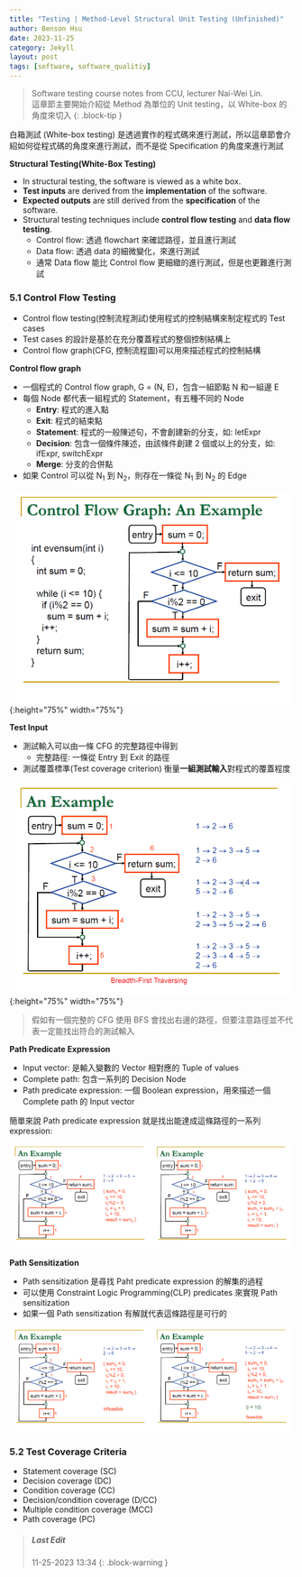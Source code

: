 ```yaml
---
title: "Testing | Method-Level Structural Unit Testing (Unfinished)"
author: Benson Hsu
date: 2023-11-25
category: Jekyll
layout: post
tags: [software, software_qualitiy]
---
```


> Software testing course notes from CCU, lecturer Nai-Wei Lin.  
> 這章節主要開始介紹從 Method 為單位的 Unit testing，以 White-box 的角度來切入
{: .block-tip }

白箱測試 (White-box testing) 是透過實作的程式碼來進行測試，所以這章節會介紹如何從程式碼的角度來進行測試，而不是從 Specification 的角度來進行測試

**Structural Testing(White-Box Testing)** 

-   In structural testing, the software is viewed as a white box.
-   **Test inputs** are derived from the **implementation** of the software.
-   **Expected outputs** are still derived from the **specification** of the software.
-   Structural testing techniques include **control flow testing** and **data flow testing**.
    -   Control flow: 透過 flowchart 來確認路徑，並且進行測試
    -   Data flow: 透過 data 的細微變化，來進行測試
    -   通常 Data flow 能比 Control flow 更細緻的進行測試，但是也更難進行測試

### 5.1 Control Flow Testing

-   Control flow testing(控制流程測試)使用程式的控制結構來制定程式的 Test cases
-   Test cases 的設計是基於在充分覆蓋程式的整個控制結構上
-   Control flow graph(CFG, 控制流程圖)可以用來描述程式的控制結構

**Control flow graph**

-   一個程式的 Control flow graph, G = (N, E)，包含一組節點 N 和一組邊 E
-   每個 Node 都代表一組程式的 Statement，有五種不同的 Node
    -   **Entry**: 程式的進入點
    -   **Exit**: 程式的結束點
    -   **Statement**: 程式的一般陳述句，不會創建新的分支，如: letExpr
    -   **Decision**: 包含一個條件陳述，由該條件創建 2 個或以上的分支，如: ifExpr, switchExpr
    -   **Merge**: 分支的合併點
-   如果 Control 可以從 N<sub>1</sub> 到 N<sub>2</sub>，則存在一條從 N<sub>1</sub> 到 N<sub>2</sub> 的 Edge

![](https://github.com/Hotshot824/Hotshot824.github.io/blob/master/_image/2023-11-25-method_level_structural_unit_testing/1.png?raw=true){:height="75%" width="75%"}

**Test Input**

-   測試輸入可以由一條 CFG 的完整路徑中得到
    -   完整路徑: 一條從 Entry 到 Exit 的路徑
-   測試覆蓋標準(Test coverage criterion) 衡量**一組測試輸入**對程式的覆蓋程度

![](https://github.com/Hotshot824/Hotshot824.github.io/blob/master/_image/2023-11-25-method_level_structural_unit_testing/2.png?raw=true){:height="75%" width="75%"}

> 假如有一個完整的 CFG 使用 BFS 會找出右邊的路徑，但要注意路徑並不代表一定能找出符合的測試輸入

**Path Predicate Expression**

-   Input vector: 是輸入變數的 Vector 相對應的 Tuple of values  
-   Complete path: 包含一系列的 Decision Node
-   Path predicate expression: 一個 Boolean expression，用來描述一個 Complete path 的 Input vector

簡單來說 Path predicate expression 就是找出能達成這條路徑的一系列 expression:

<div style="display: flex; flex-direction: row; align-items: center;">
    <img src="https://github.com/Hotshot824/Hotshot824.github.io/blob/master/_image/2023-11-25-method_level_structural_unit_testing/3.png?raw=true" 
    width="50%" height="50%">
    <img src="https://github.com/Hotshot824/Hotshot824.github.io/blob/master/_image/2023-11-25-method_level_structural_unit_testing/4.png?raw=true" 
    width="50%" height="50%">
</div>

**Path Sensitization**

-   Path sensitization 是尋找 Paht predicate expression 的解集的過程
-   可以使用 Constraint Logic Programming(CLP) predicates 來實現 Path sensitization
-   如果一個 Path sensitization 有解就代表這條路徑是可行的

<div style="display: flex; flex-direction: row; align-items: center;">
    <img src="https://github.com/Hotshot824/Hotshot824.github.io/blob/master/_image/2023-11-25-method_level_structural_unit_testing/5.png?raw=true" 
    width="50%" height="50%">
    <img src="https://github.com/Hotshot824/Hotshot824.github.io/blob/master/_image/2023-11-25-method_level_structural_unit_testing/6.png?raw=true" 
    width="50%" height="50%">
</div>

### 5.2 Test Coverage Criteria

-   Statement coverage (SC)
-   Decision coverage (DC)
-   Condition coverage (CC)
-   Decision/condition coverage (D/CC)
-   Multiple condition coverage (MCC)
-   Path coverage (PC)

> ##### Last Edit
> 11-25-2023 13:34 
{: .block-warning }